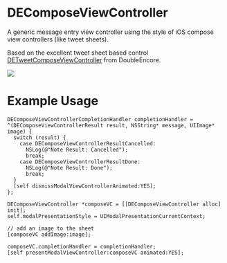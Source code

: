 DEComposeViewController
=======================

A generic message entry view controller using the style of iOS compose view controllers (like tweet sheets).

Based on the excellent tweet sheet based control [DETweetComposeViewController](https://github.com/doubleencore/DETweetComposeViewController) from DoubleEncore.

![](https://github.com/downloads/pj4533/DEComposeViewController/DEComposeViewController.png)


Example Usage
=============


    DEComposeViewControllerCompletionHandler completionHandler = ^(DEComposeViewControllerResult result, NSString* message, UIImage* image) {
      switch (result) {
        case DEComposeViewControllerResultCancelled:
          NSLog(@"Note Result: Cancelled");
          break;
        case DEComposeViewControllerResultDone:
          NSLog(@"Note Result: Done");
          break;
      }
      [self dismissModalViewControllerAnimated:YES];
    };
    
    DEComposeViewController *composeVC = [[DEComposeViewController alloc] init];
    self.modalPresentationStyle = UIModalPresentationCurrentContext;
    
    // add an image to the sheet
    [composeVC addImage:image];
    
    composeVC.completionHandler = completionHandler;
    [self presentModalViewController:composeVC animated:YES];


